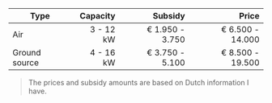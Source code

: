 | Type | Capacity | Subsidy | Price |
| - | -: | -: | -: |
| Air | 3 - 12 kW | € 1.950 - 3.750 | € 6.500 - 14.000 |
| Ground source | 4 - 16 kW | € 3.750 - 5.100 | € 8.500 - 19.500 |

> The prices and subsidy amounts are based on Dutch information I have.